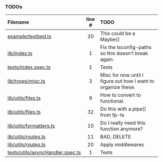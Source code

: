### TODOs
| Filename | line # | TODO
|:------|:------:|:------
| [example/testbed.ts](example/testbed.ts#L20) | 20 | This could be a Maybe()
| [lib/index.ts](lib/index.ts#L1) | 1 | Fix the tsconfig-paths so this doesn't break again.
| [tests/index.spec.ts](tests/index.spec.ts#L1) | 1 | Tests
| [lib/types/misc.ts](lib/types/misc.ts#L3) | 3 | Misc for now until I figure out how I want to organize these.
| [lib/utils/files.ts](lib/utils/files.ts#L9) | 9 | How to convert to functional.
| [lib/utils/files.ts](lib/utils/files.ts#L32) | 32 | Do this with a pipe() from fp-ts
| [lib/utils/formatters.ts](lib/utils/formatters.ts#L10) | 10 | Do I really need this function anymore?
| [lib/utils/routes.ts](lib/utils/routes.ts#L11) | 11 | BAD, DELETE
| [lib/utils/routes.ts](lib/utils/routes.ts#L20) | 20 | Apply middlewares
| [tests/utils/asyncHandler.spec.ts](tests/utils/asyncHandler.spec.ts#L1) | 1 | Tests
